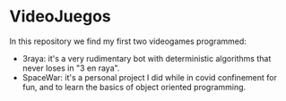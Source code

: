 # VideoJuegos
 
In this repository we find my first two videogames programmed:
 - 3raya: it's a very rudimentary bot with deterministic algorithms that never loses in "3 en raya".
 - SpaceWar: it's a personal project I did while in covid confinement for fun, and to learn the basics of object oriented programming.